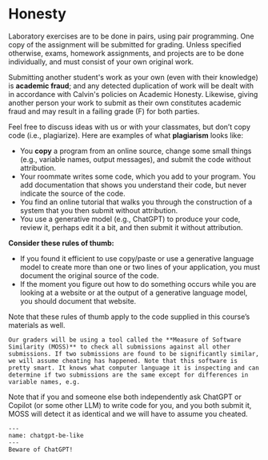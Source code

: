# Honesty

Laboratory exercises are to be done in pairs, using pair programming. One copy of the assignment will be submitted for grading. Unless specified otherwise, exams, homework assignments, and projects are to be done individually, and must consist of your own original work. 

Submitting another student's work as your own (even with their knowledge) is **academic fraud**; and any detected duplication of work will be dealt with in accordance with Calvin's policies on Academic Honesty. Likewise, giving another person your work to submit as their own constitutes academic fraud and may result in a failing grade (F) for both parties.

Feel free to discuss ideas with us or with your classmates, but don’t copy code (i.e., plagiarize). Here are examples of what **plagiarism** looks like:

- You **copy** a program from an online source, change some small things (e.g., variable names, output messages), and submit the code without attribution.
- Your roommate writes some code, which you add to your program. You add documentation that shows you understand their code, but never indicate the source of the code.
- You find an online tutorial that walks you through the construction of a system that you then submit without attribution.
- You use a generative model (e.g., ChatGPT) to produce your code, review it, perhaps edit it a bit, and then submit it without attribution.

**Consider these rules of thumb:**

- If you found it efficient to use copy/paste or use a generative language model to create more than one or two lines of your application, you must document the original source of the code.
- If the moment you figure out how to do something occurs while you are looking at a website or at the output of a generative language model, you should document that website.

Note that these rules of thumb apply to the code supplied in this course’s materials as well.

```{warning}
Our graders will be using a tool called the **Measure of Software Similarity (MOSS)** to check all submissions against all other submissions. If two submissions are found to be significantly similar, we will assume cheating has happened. Note that this software is pretty smart. It knows what computer language it is inspecting and can determine if two submissions are the same except for differences in variable names, e.g.
```

Note that if you and someone else both independently ask ChatGPT or Copilot (or some other LLM) to write code for you, and you both submit it, MOSS will detect it as identical and we will have to assume you cheated.

```{figure} ../figures/chatgpt-be-like.png
---
name: chatgpt-be-like
---
Beware of ChatGPT!
```